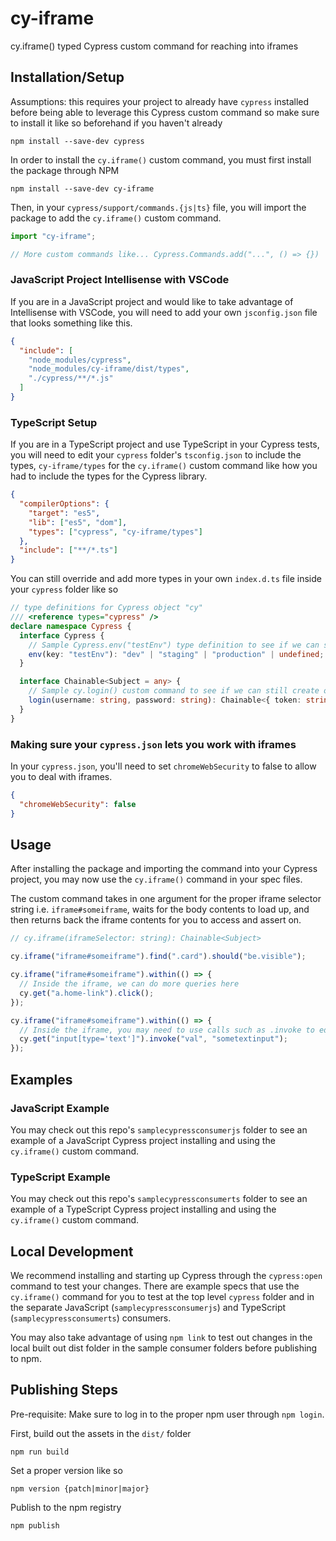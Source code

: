 # cy-iframe

cy.iframe() typed Cypress custom command for reaching into iframes

## Installation/Setup

Assumptions: this requires your project to already have `cypress` installed before being able to leverage this Cypress custom command so make sure to install it like so beforehand if you haven't already

`npm install --save-dev cypress`

In order to install the `cy.iframe()` custom command, you must first install the package through NPM

`npm install --save-dev cy-iframe`

Then, in your `cypress/support/commands.{js|ts}` file, you will import the package to add the `cy.iframe()` custom command.

```js
import "cy-iframe";

// More custom commands like... Cypress.Commands.add("...", () => {})
```

### JavaScript Project Intellisense with VSCode

If you are in a JavaScript project and would like to take advantage of Intellisense with VSCode, you will need to add your own `jsconfig.json` file that looks something like this.

```json
{
  "include": [
    "node_modules/cypress",
    "node_modules/cy-iframe/dist/types",
    "./cypress/**/*.js"
  ]
}
```

### TypeScript Setup

If you are in a TypeScript project and use TypeScript in your Cypress tests, you will need to edit your `cypress` folder's `tsconfig.json` to include the types, `cy-iframe/types` for the `cy.iframe()` custom command like how you had to include the types for the Cypress library.

```json
{
  "compilerOptions": {
    "target": "es5",
    "lib": ["es5", "dom"],
    "types": ["cypress", "cy-iframe/types"]
  },
  "include": ["**/*.ts"]
}
```

You can still override and add more types in your own `index.d.ts` file inside your `cypress` folder like so

```ts
// type definitions for Cypress object "cy"
/// <reference types="cypress" />
declare namespace Cypress {
  interface Cypress {
    // Sample Cypress.env("testEnv") type definition to see if we can still create our own custom types here
    env(key: "testEnv"): "dev" | "staging" | "production" | undefined;
  }

  interface Chainable<Subject = any> {
    // Sample cy.login() custom command to see if we can still create our own custom types here
    login(username: string, password: string): Chainable<{ token: string }>;
  }
}
```

### Making sure your `cypress.json` lets you work with iframes

In your `cypress.json`, you'll need to set `chromeWebSecurity` to false to allow you to deal with iframes.

```json
{
  "chromeWebSecurity": false
}
```

## Usage

After installing the package and importing the command into your Cypress project, you may now use the `cy.iframe()` command in your spec files.

The custom command takes in one argument for the proper iframe selector string i.e. `iframe#someiframe`, waits for the body contents to load up, and then returns back the iframe contents for you to access and assert on.

```ts
// cy.iframe(iframeSelector: string): Chainable<Subject>

cy.iframe("iframe#someiframe").find(".card").should("be.visible");

cy.iframe("iframe#someiframe").within(() => {
  // Inside the iframe, we can do more queries here
  cy.get("a.home-link").click();
});

cy.iframe("iframe#someiframe").within(() => {
  // Inside the iframe, you may need to use calls such as .invoke to edit inputs to account for Cypress-related gotchas/issues rather than cy.get("").type()
  cy.get("input[type='text']").invoke("val", "sometextinput");
});
```

## Examples

### JavaScript Example

You may check out this repo's `samplecypressconsumerjs` folder to see an example of a JavaScript Cypress project installing and using the `cy.iframe()` custom command.

### TypeScript Example

You may check out this repo's `samplecypressconsumerts` folder to see an example of a TypeScript Cypress project installing and using the `cy.iframe()` custom command.

## Local Development

We recommend installing and starting up Cypress through the `cypress:open` command to test your changes. There are example specs that use the `cy.iframe()` command for you to test at the top level `cypress` folder and in the separate JavaScript (`samplecypressconsumerjs`) and TypeScript (`samplecypressconsumerts`) consumers.

You may also take advantage of using `npm link` to test out changes in the local built out dist folder in the sample consumer folders before publishing to npm.

## Publishing Steps

Pre-requisite: Make sure to log in to the proper npm user through `npm login`.

First, build out the assets in the `dist/` folder

`npm run build`

Set a proper version like so

`npm version {patch|minor|major}`

Publish to the npm registry

`npm publish`

